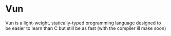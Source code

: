 # Vun
Vun is a light-weight, statically-typed programming language designed to be easier to learn than C but still be as fast (with the compiler ill make soon)
